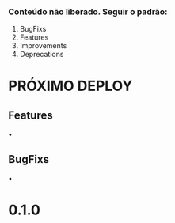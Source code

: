 ### Conteúdo não liberado. Seguir o padrão:

1. BugFixs
2. Features
3. Improvements
4. Deprecations

# PRÓXIMO DEPLOY

## Features
• 

## BugFixs
•	

# 0.1.0

